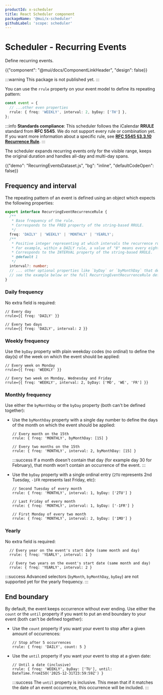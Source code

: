 ```yaml
---
productId: x-scheduler
title: React Scheduler component
packageName: '@mui/x-scheduler'
githubLabel: 'scope: scheduler'
---
```


# Scheduler - Recurring Events

<p class="description">Define recurring events.</p>

{{"component": "@mui/docs/ComponentLinkHeader", "design": false}}

:::warning
This package is not published yet.
:::

You can use the `rrule` property on your event model to define its repeating pattern:

```ts
const event = {
  // ...other even properties
  rrule: { freq: 'WEEKLY', interval: 2, byDay: ['TH'] },
};
```

:::info
**Standards compliance**: This scheduler follows the iCalendar **RRULE** standard from **RFC 5545**. We do not support every rule or combination yet. If you want more information about a specific rule, see **[RFC 5545 §3.3.10 Recurrence Rule](https://datatracker.ietf.org/doc/html/rfc5545#section-3.3.10)**.
:::

The scheduler expands recurring events only for the visible range, keeps the original duration and handles all-day and multi-day spans.

{{"demo": "RecurringEventsDataset.js", "bg": "inline", "defaultCodeOpen": false}}

## Frequency and interval

The repeating pattern of an event is defined using an object which expects the following properties:

```ts
export interface RecurringEventRecurrenceRule {
  /**
   * Base frequency of the rule.
   * Corresponds to the FREQ property of the string-based RRULE.
   */
  freq: 'DAILY' | 'WEEKLY' | 'MONTHLY' | 'YEARLY';
  /**
   * Positive integer representing at which intervals the recurrence rule repeats.
   * For example, within a DAILY rule, a value of "8" means every eight days.
   * Corresponds to the INTERVAL property of the string-based RRULE.
   * @default 1
   */
  interval?: number;
  // ... other optional properties like `byDay` or `byMonthDay` that depends on the frequency
  // see the example below or the full RecurringEventRecurrenceRule definition for more details
}
```

### Daily frequency

No extra field is required:

```tsx
// Every day
rrule={{ freq: 'DAILY' }}

// Every two days
rrule={{ freq: 'DAILY', interval: 2 }}
```

### Weekly frequency

Use the `byDay` property with plain weekday codes (no ordinal) to define the day(s) of the week on which the event should be applied:

```tsx
// Every week on Monday
rrule={{ freq: 'WEEKLY' }}

// Every two week on Monday, Wednesday and Friday
rrule={{ freq: 'WEEKLY', interval: 2, byDay: ['MO', 'WE', 'FR'] }}
```

### Monthly frequency

Use either the `byMonthDay` or the `byDay` property (both can't be defined together):

- Use the `byMonthDay` property with a single day number to define the days of the month on which the event should be applied:

  ```tsx
  // Every month on the 15th
  rrule: { freq: 'MONTHLY', byMonthDay: [15] }

  // Every two months on the 15th
  rrule: { freq: 'MONTHLY', interval: 2, byMonthDay: [15] }
  ```

  :::success
  If a month doesn't contain that day (for example day 30 for February), that month won't contain an occurrence of the event.
  :::

- Use the `byDay` property with a single ordinal entry (`2TU` represents 2nd Tuesday, `-1FR` represents last Friday, etc):

  ```tsx
  // Second Tuesday of every month
  rrule: { freq: 'MONTHLY', interval: 1, byDay: ['2TU'] }

  // Last Friday of every month
  rrule: { freq: 'MONTHLY', interval: 1, byDay: ['-1FR'] }

  // First Monday of every two month
  rrule: { freq: 'MONTHLY', interval: 2, byDay: ['1MO'] }

  ```

### Yearly

No extra field is required:

```tsx
  // Every year on the event's start date (same month and day)
  rrule: { freq: 'YEARLY', interval: 1 }

  // Every two years on the event's start date (same month and day)
  rrule: { freq: 'YEARLY', interval: 2 }
```

:::success
Advanced selectors (`byMonth`, `byMonthDay`, `byDay`) are not supported yet for the yearly frequency.
:::

## End boundary

By default, the event keeps occurrence without ever ending.
Use either the `count` or the `until` property if you want to put an end boundary to your event (both can't be defined together):

- Use the `count` property if you want your event to stop after a given amount of occurrences:

  ```tsx
  // Stop after 5 occurrences
  rrule: { freq: 'DAILY', count: 5 }
  ```

- Use the `until` property if you want your event to stop at a given date:

  ```tsx
  // Until a date (inclusive)
  rrule: { freq: 'WEEKLY', byDay: ['TU'], until: DateTime.fromISO('2025-12-31T23:59:59Z') }
  ```

  :::success
  The `until` property is inclusive. This mean that if it matches the date of an event occurrence, this occurrence will be included.
  :::
